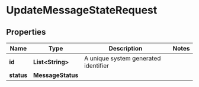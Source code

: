 

# UpdateMessageStateRequest


## Properties

| Name | Type | Description | Notes |
|------------ | ------------- | ------------- | -------------|
|**id** | **List&lt;String&gt;** | A unique system generated identifier |  |
|**status** | **MessageStatus** |  |  |



